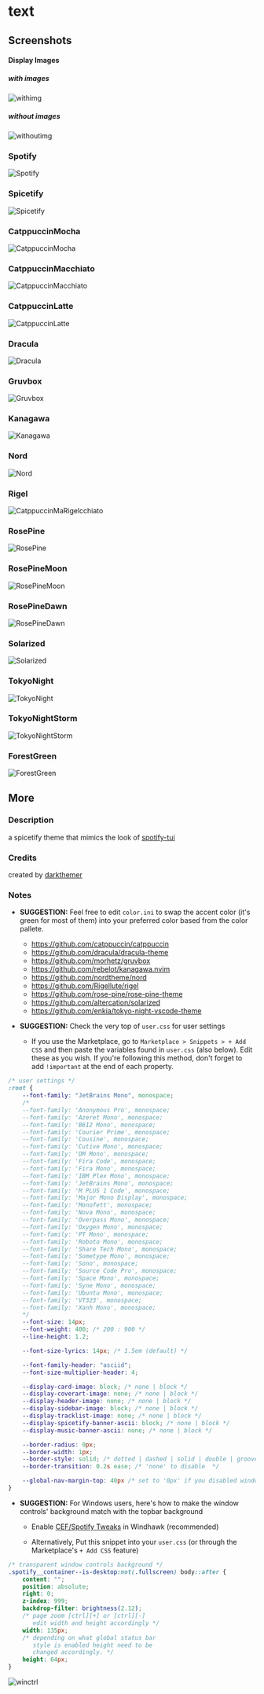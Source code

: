 # text

## Screenshots

#### Display Images

##### with images

![withimg](screenshots/withimg.png)

##### without images

![withoutimg](screenshots/withoutimg.png)

### Spotify

![Spotify](screenshots/Spotify.png)

### Spicetify

![Spicetify](screenshots/Spicetify.png)

### CatppuccinMocha

![CatppuccinMocha](screenshots/CatppuccinMocha.png)

### CatppuccinMacchiato

![CatppuccinMacchiato](screenshots/CatppuccinMacchiato.png)

### CatppuccinLatte

![CatppuccinLatte](screenshots/CatppuccinLatte.png)

### Dracula

![Dracula](screenshots/Dracula.png)

### Gruvbox

![Gruvbox](screenshots/Gruvbox.png)

### Kanagawa

![Kanagawa](screenshots/Kanagawa.png)

### Nord

![Nord](screenshots/Nord.png)

### Rigel

![CatppuccinMaRigelcchiato](screenshots/Rigel.png)

### RosePine

![RosePine](screenshots/RosePine.png)

### RosePineMoon

![RosePineMoon](screenshots/RosePineMoon.png)

### RosePineDawn

![RosePineDawn](screenshots/RosePineDawn.png)

### Solarized

![Solarized](screenshots/Solarized.png)

### TokyoNight

![TokyoNight](screenshots/TokyoNight.png)

### TokyoNightStorm

![TokyoNightStorm](screenshots/TokyoNightStorm.png)

### ForestGreen

![ForestGreen](screenshots/ForestGreen.png)

## More

### Description

a spicetify theme that mimics the look of [spotify-tui](https://github.com/Rigellute/spotify-tui)

### Credits

created by [darkthemer](https://github.com/darkthemer/)

### Notes

-   **SUGGESTION:** Feel free to edit `color.ini` to swap the accent color (it's green for most of them) into your preferred color based from the color pallete.

    -   https://github.com/catppuccin/catppuccin
    -   https://github.com/dracula/dracula-theme
    -   https://github.com/morhetz/gruvbox
    -   https://github.com/rebelot/kanagawa.nvim
    -   https://github.com/nordtheme/nord
    -   https://github.com/Rigellute/rigel
    -   https://github.com/rose-pine/rose-pine-theme
    -   https://github.com/altercation/solarized
    -   https://github.com/enkia/tokyo-night-vscode-theme

-   **SUGGESTION:** Check the very top of `user.css` for user settings

    -   If you use the Marketplace, go to `Marketplace > Snippets > + Add CSS` and then paste the variables found in `user.css` (also below). Edit these as you wish. If you're following this method, don't forget to add `!important` at the end of each property.

```css
/* user settings */
:root {
    --font-family: "JetBrains Mono", monospace;
    /*
    --font-family: 'Anonymous Pro', monospace;
    --font-family: 'Azeret Mono', monospace;
    --font-family: 'B612 Mono', monospace;
    --font-family: 'Courier Prime', monospace;
    --font-family: 'Cousine', monospace;
    --font-family: 'Cutive Mono', monospace;
    --font-family: 'DM Mono', monospace;
    --font-family: 'Fira Code', monospace;
    --font-family: 'Fira Mono', monospace;
    --font-family: 'IBM Plex Mono', monospace;
    --font-family: 'JetBrains Mono', monospace;
    --font-family: 'M PLUS 1 Code', monospace;
    --font-family: 'Major Mono Display', monospace;
    --font-family: 'Monofett', monospace;
    --font-family: 'Nova Mono', monospace;
    --font-family: 'Overpass Mono', monospace;
    --font-family: 'Oxygen Mono', monospace;
    --font-family: 'PT Mono', monospace;
    --font-family: 'Roboto Mono', monospace;
    --font-family: 'Share Tech Mono', monospace;
    --font-family: 'Sometype Mono', monospace;
    --font-family: 'Sono', monospace;
    --font-family: 'Source Code Pro', monospace;
    --font-family: 'Space Mono', monospace;
    --font-family: 'Syne Mono', monospace;
    --font-family: 'Ubuntu Mono', monospace;
    --font-family: 'VT323', monospace;
    --font-family: 'Xanh Mono', monospace;
    */
    --font-size: 14px;
    --font-weight: 400; /* 200 : 900 */
    --line-height: 1.2;

    --font-size-lyrics: 14px; /* 1.5em (default) */

    --font-family-header: "asciid";
    --font-size-multiplier-header: 4;

    --display-card-image: block; /* none | block */
    --display-coverart-image: none; /* none | block */
    --display-header-image: none; /* none | block */
    --display-sidebar-image: block; /* none | block */
    --display-tracklist-image: none; /* none | block */
    --display-spicetify-banner-ascii: block; /* none | block */
    --display-music-banner-ascii: none; /* none | block */

    --border-radius: 0px;
    --border-width: 1px;
    --border-style: solid; /* dotted | dashed | solid | double | groove | ridge | inset | outset */
    --border-transition: 0.2s ease; /* 'none' to disable  */

    --global-nav-margin-top: 40px /* set to '0px' if you disabled window controls */
}
```

-   **SUGGESTION:** For Windows users, here's how to make the window controls' background match with the topbar background

    -   Enable [CEF/Spotify Tweaks](https://windhawk.net/mods/cef-titlebar-enabler-universal) in Windhawk (recommended)

    -   Alternatively, Put this snippet into your `user.css` (or through the Marketplace's `+ Add CSS` feature)

```css
/* transparent window controls background */
.spotify__container--is-desktop:not(.fullscreen) body::after {
    content: "";
    position: absolute;
    right: 0;
    z-index: 999;
    backdrop-filter: brightness(2.12);
    /* page zoom [ctrl][+] or [ctrl][-]
       edit width and height accordingly */
    width: 135px;
    /* depending on what global status bar
       style is enabled height need to be
       changed accordingly. */
    height: 64px;
}
```

![winctrl](screenshots/winctrl.png)
